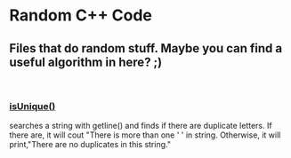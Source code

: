 # Random C++ Code
<h2>Files that do random stuff. Maybe you can find a useful algorithm in here? ;)</h2><br>
<h3><a href="https://github.com/sntnmjones/Random_Cplusplus_Code/blob/master/isUnique.cpp">isUnique()</a></h3>
searches a string with getline() and finds if there are duplicate letters. If there are, it will cout "There is more than one ' ' in string. Otherwise, it will print,"There are no duplicates in this string."<br>
